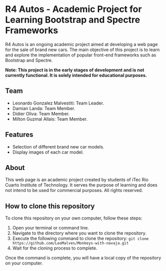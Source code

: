 # R4 Autos - Academic Project for Learning Bootstrap and Spectre Frameworks

R4 Autos is an ongoing academic project aimed at developing a web page for the sale of brand new cars. The main objective of this project is to learn and explore the implementation of popular front-end frameworks such as Bootstrap and Spectre.

**Note: This project is in the early stages of development and is not currently functional. It is solely intended for educational purposes.**

## Team

- Leonardo Gonzalez Malvestiti: Team Leader.
- Damian Landa: Team Member.
- Didier Oliva: Team Member.
- Milton Guzmal Allais: Team Member.

## Features

- Selection of different brand new car models.
- Display images of each car model.


## About

This web page is an academic project created by students of iTec Rio Cuarto Institute of Technology. It serves the purpose of learning and does not intend to be used for commercial purposes. All rights reserved.

## How to clone this repository

To clone this repository on your own computer, follow these steps:

1. Open your terminal or command line.
2. Navigate to the directory where you want to clone the repository.
3. Execute the following command to clone the repository: `git clone https://github.com/LeoMalves/Monkeys-with-navaja.git`
4. Wait for the cloning process to complete.

Once the command is complete, you will have a local copy of the repository on your computer.
